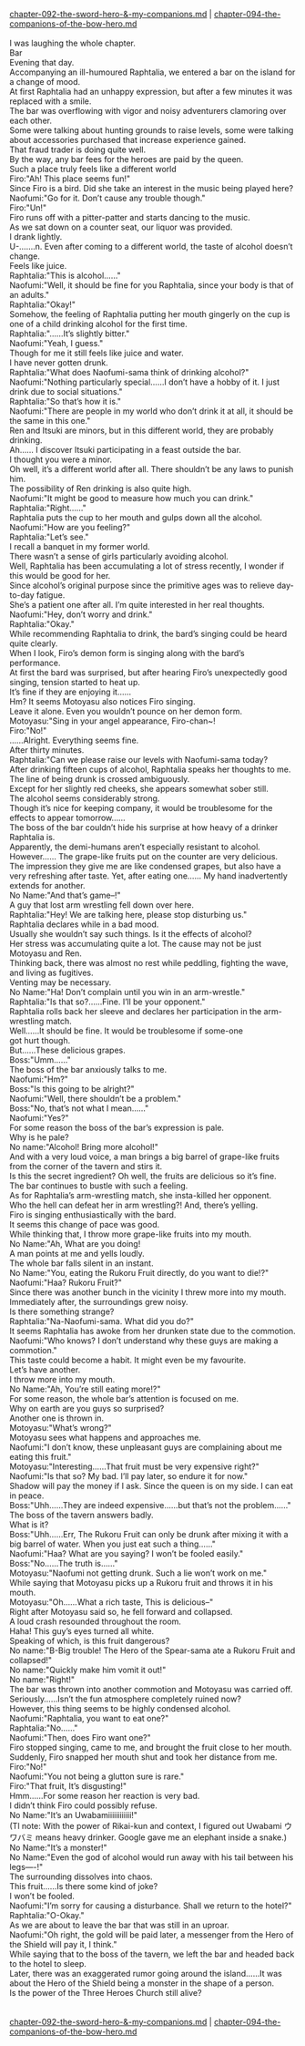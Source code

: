 [chapter-092-the-sword-hero-&-my-companions.md](./chapter-092-the-sword-hero-&-my-companions.md) | [chapter-094-the-companions-of-the-bow-hero.md](./chapter-094-the-companions-of-the-bow-hero.md) <br/>
<br/>
I was laughing the whole chapter.<br/>
Bar<br/>
Evening that day.<br/>
Accompanying an ill-humoured Raphtalia, we entered a bar on the island for a change of mood.<br/>
At first Raphtalia had an unhappy expression, but after a few minutes it was replaced with a smile.<br/>
The bar was overflowing with vigor and noisy adventurers clamoring over each other.<br/>
Some were talking about hunting grounds to raise levels, some were talking about accessories purchased that increase experience gained.<br/>
That fraud trader is doing quite well.<br/>
By the way, any bar fees for the heroes are paid by the queen.<br/>
Such a place truly feels like a different world<br/>
Firo:"Ah! This place seems fun!"<br/>
Since Firo is a bird. Did she take an interest in the music being played here?<br/>
Naofumi:"Go for it. Don’t cause any trouble though."<br/>
Firo:"Un!"<br/>
Firo runs off with a pitter-patter and starts dancing to the music.<br/>
As we sat down on a counter seat, our liquor was provided.<br/>
I drank lightly.<br/>
U-…….n. Even after coming to a different world, the taste of alcohol doesn’t change.<br/>
Feels like juice.<br/>
Raphtalia:"This is alcohol……"<br/>
Naofumi:"Well, it should be fine for you Raphtalia, since your body is that of an adults."<br/>
Raphtalia:"Okay!"<br/>
Somehow, the feeling of Raphtalia putting her mouth gingerly on the cup is one of a child drinking alcohol for the first time.<br/>
Raphtalia:"……It’s slightly bitter."<br/>
Naofumi:"Yeah, I guess."<br/>
Though for me it still feels like juice and water.<br/>
I have never gotten drunk.<br/>
Raphtalia:"What does Naofumi-sama think of drinking alcohol?"<br/>
Naofumi:"Nothing particularly special……I don’t have a hobby of it. I just drink due to social situations."<br/>
Raphtalia:"So that’s how it is."<br/>
Naofumi:"There are people in my world who don’t drink it at all, it should be the same in this one."<br/>
Ren and Itsuki are minors, but in this different world, they are probably drinking.<br/>
Ah…… I discover Itsuki participating in a feast outside the bar.<br/>
I thought you were a minor.<br/>
Oh well, it’s a different world after all. There shouldn’t be any laws to punish him.<br/>
The possibility of Ren drinking is also quite high.<br/>
Naofumi:"It might be good to measure how much you can drink."<br/>
Raphtalia:"Right……"<br/>
Raphtalia puts the cup to her mouth and gulps down all the alcohol.<br/>
Naofumi:"How are you feeling?"<br/>
Raphtalia:"Let’s see."<br/>
I recall a banquet in my former world.<br/>
There wasn’t a sense of girls particularly avoiding alcohol.<br/>
Well, Raphtalia has been accumulating a lot of stress recently, I wonder if this would be good for her.<br/>
Since alcohol’s original purpose since the primitive ages was to relieve day-to-day fatigue.<br/>
She’s a patient one after all. I’m quite interested in her real thoughts.<br/>
Naofumi:"Hey, don’t worry and drink."<br/>
Raphtalia:"Okay."<br/>
While recommending Raphtalia to drink, the bard’s singing could be heard quite clearly.<br/>
When I look, Firo’s demon form is singing along with the bard’s performance.<br/>
At first the bard was surprised, but after hearing Firo’s unexpectedly good singing, tension started to heat up.<br/>
It’s fine if they are enjoying it……<br/>
Hm? It seems Motoyasu also notices Firo singing.<br/>
Leave it alone. Even you wouldn’t pounce on her demon form.<br/>
Motoyasu:"Sing in your angel appearance, Firo-chan~!<br/>
Firo:"No!"<br/>
……Alright. Everything seems fine.<br/>
After thirty minutes.<br/>
Raphtalia:"Can we please raise our levels with Naofumi-sama today?<br/>
After drinking fifteen cups of alcohol, Raphtalia speaks her thoughts to me.<br/>
The line of being drunk is crossed ambiguously.<br/>
Except for her slightly red cheeks, she appears somewhat sober still.<br/>
The alcohol seems considerably strong.<br/>
Though it’s nice for keeping company, it would be troublesome for the effects to appear tomorrow……<br/>
The boss of the bar couldn’t hide his surprise at how heavy of a drinker Raphtalia is.<br/>
Apparently, the demi-humans aren’t especially resistant to alcohol.<br/>
However…… The grape-like fruits put on the counter are very delicious.<br/>
The impression they give me are like condensed grapes, but also have a very refreshing after taste. Yet, after eating one…… My hand inadvertently extends for another.<br/>
No Name:"And that’s game–!"<br/>
A guy that lost arm wrestling fell down over here.<br/>
Raphtalia:"Hey! We are talking here, please stop disturbing us."<br/>
Raphtalia declares while in a bad mood.<br/>
Usually she wouldn’t say such things. Is it the effects of alcohol?<br/>
Her stress was accumulating quite a lot. The cause may not be just Motoyasu and Ren.<br/>
Thinking back, there was almost no rest while peddling, fighting the wave, and living as fugitives.<br/>
Venting may be necessary.<br/>
No Name:"Ha! Don’t complain until you win in an arm-wrestle."<br/>
Raphtalia:"Is that so?……Fine. I’ll be your opponent."<br/>
Raphtalia rolls back her sleeve and declares her participation in the arm-wrestling match.<br/>
Well……It should be fine. It would be troublesome if some-one got hurt though.<br/>
But……These delicious grapes.<br/>
Boss:"Umm……"<br/>
The boss of the bar anxiously talks to me.<br/>
Naofumi:"Hm?"<br/>
Boss:"Is this going to be alright?"<br/>
Naofumi:"Well, there shouldn’t be a problem."<br/>
Boss:"No, that’s not what I mean……"<br/>
Naofumi:"Yes?"<br/>
For some reason the boss of the bar’s expression is pale.<br/>
Why is he pale?<br/>
No name:"Alcohol! Bring more alcohol!"<br/>
And with a very loud voice, a man brings a big barrel of grape-like fruits from the corner of the tavern and stirs it.<br/>
Is this the secret ingredient? Oh well, the fruits are delicious so it’s fine.<br/>
The bar continues to bustle with such a feeling.<br/>
As for Raphtalia’s arm-wrestling match, she insta-killed her opponent.<br/>
Who the hell can defeat her in arm wrestling?! And, there’s yelling.<br/>
Firo is singing enthusiastically with the bard.<br/>
It seems this change of pace was good.<br/>
While thinking that, I throw more grape-like fruits into my mouth.<br/>
No Name:"Ah, What are you doing!<br/>
A man points at me and yells loudly.<br/>
The whole bar falls silent in an instant.<br/>
No Name:"You, eating the Rukoru Fruit directly, do you want to die!?"<br/>
Naofumi:"Haa? Rukoru Fruit?"<br/>
Since there was another bunch in the vicinity I threw more into my mouth.<br/>
Immediately after, the surroundings grew noisy.<br/>
Is there something strange?<br/>
Raphtalia:"Na-Naofumi-sama. What did you do?"<br/>
It seems Raphtalia has awoke from her drunken state due to the commotion.<br/>
Naofumi:"Who knows? I don’t understand why these guys are making a commotion."<br/>
This taste could become a habit. It might even be my favourite.<br/>
Let’s have another.<br/>
I throw more into my mouth.<br/>
No Name:"Ah, You’re still eating more!?"<br/>
For some reason, the whole bar’s attention is focused on me.<br/>
Why on earth are you guys so surprised?<br/>
Another one is thrown in.<br/>
Motoyasu:"What’s wrong?"<br/>
Motoyasu sees what happens and approaches me.<br/>
Naofumi:"I don’t know, these unpleasant guys are complaining about me eating this fruit."<br/>
Motoyasu:"Interesting……That fruit must be very expensive right?"<br/>
Naofumi:"Is that so? My bad. I’ll pay later, so endure it for now."<br/>
Shadow will pay the money if I ask. Since the queen is on my side. I can eat in peace.<br/>
Boss:"Uhh……They are indeed expensive……but that’s not the problem……"<br/>
The boss of the tavern answers badly.<br/>
What is it?<br/>
Boss:"Uhh……Err, The Rukoru Fruit can only be drunk after mixing it with a big barrel of water. When you just eat such a thing……"<br/>
Naofumi:"Haa? What are you saying? I won’t be fooled easily."<br/>
Boss:"No……The truth is……"<br/>
Motoyasu:"Naofumi not getting drunk. Such a lie won’t work on me."<br/>
While saying that Motoyasu picks up a Rukoru fruit and throws it in his mouth.<br/>
Motoyasu:"Oh……What a rich taste, This is delicious–"<br/>
Right after Motoyasu said so, he fell forward and collapsed.<br/>
A loud crash resounded throughout the room.<br/>
Haha! This guy’s eyes turned all white.<br/>
Speaking of which, is this fruit dangerous?<br/>
No name:"B-Big trouble! The Hero of the Spear-sama ate a Rukoru Fruit and collapsed!"<br/>
No name:"Quickly make him vomit it out!"<br/>
No name:"Right!"<br/>
The bar was thrown into another commotion and Motoyasu was carried off.<br/>
Seriously……Isn’t the fun atmosphere completely ruined now?<br/>
However, this thing seems to be highly condensed alcohol.<br/>
Naofumi:"Raphtalia, you want to eat one?"<br/>
Raphtalia:"No……"<br/>
Naofumi:"Then, does Firo want one?"<br/>
Firo stopped singing, came to me, and brought the fruit close to her mouth.<br/>
Suddenly, Firo snapped her mouth shut and took her distance from me.<br/>
Firo:"No!"<br/>
Naofumi:"You not being a glutton sure is rare."<br/>
Firo:"That fruit, It’s disgusting!"<br/>
Hmm……For some reason her reaction is very bad.<br/>
I didn’t think Firo could possibly refuse.<br/>
No Name:"It’s an Uwabamiiiiiiiiiiii!"<br/>
(Tl note: With the power of Rikai-kun and context, I figured out Uwabami ウワバミ means heavy drinker. Google gave me an elephant inside a snake.)<br/>
No Name:"It’s a monster!"<br/>
No Name:"Even the god of alcohol would run away with his tail between his legs—-!"<br/>
The surrounding dissolves into chaos.<br/>
This fruit……Is there some kind of joke?<br/>
I won’t be fooled.<br/>
Naofumi:"I’m sorry for causing a disturbance. Shall we return to the hotel?"<br/>
Raphtalia:"O-Okay."<br/>
As we are about to leave the bar that was still in an uproar.<br/>
Naofumi:"Oh right, the gold will be paid later, a messenger from the Hero of the Shield will pay it, I think."<br/>
While saying that to the boss of the tavern, we left the bar and headed back to the hotel to sleep.<br/>
Later, there was an exaggerated rumor going around the island……It was about the Hero of the Shield being a monster in the shape of a person.<br/>
Is the power of the Three Heroes Church still alive?<br/>
<br/>
<br/>
[chapter-092-the-sword-hero-&-my-companions.md](./chapter-092-the-sword-hero-&-my-companions.md) | [chapter-094-the-companions-of-the-bow-hero.md](./chapter-094-the-companions-of-the-bow-hero.md) <br/>
